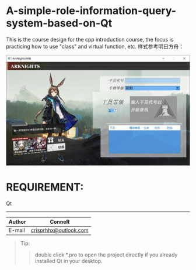 # A-simple-role-information-query-system-based-on-Qt
This is the course design for the cpp introduction course, the focus is practicing how to use "class" and virtual function, etc.
样式参考明日方舟：

![](https://github.com/githubhhx/A-simple-role-information-query-system-based-on-Qt/blob/master/mainwindow.jpg)



REQUIREMENT:
===========================
Qt

****
	
|Author|ConneR|
|---|---
|E-mail|crisprhhx@outlook.com


> Tip:
>> double click *.pro to open the project directly if you already installed Qt in your desktop.
